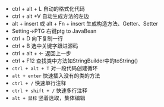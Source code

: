 - ctrl + alt + L 自动的格式化代码
- ctrl + alt +V 自动生成方法的左边
- alt + insert 或 alt + Fn + insert 生成构造方法、Getter、Setter
- Setting->PTG 右键ptg to JavaBean
- ctrl + D 向下复制一行
- ctrl + B 选中关键字跟进源码
- ctrl + alt + ← 返回上一步 
- ctrl + F12 查找类中方法如StringBuilder中的toString()
-  `ctrl + alt + T` 对一段代码创建循环
-  `alt + enter` 快速插入没有的类的方法
-  `ctrl + /` 快速单行注释
-  `ctrl + shift + /` 快速多行注释 
-  `alt + 鼠标` 竖着选取，集体编辑